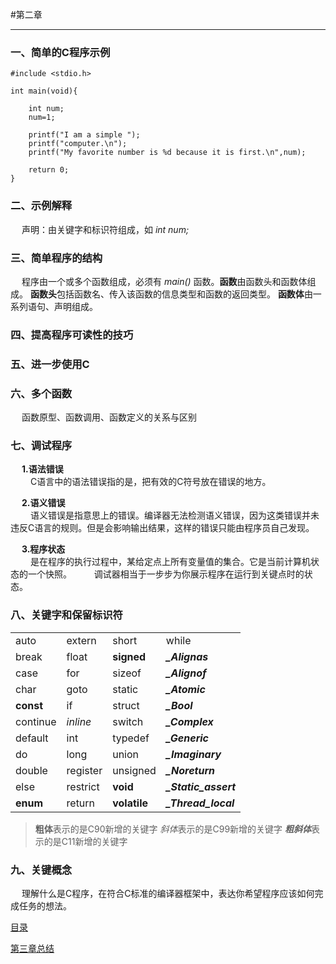 #第二章
***
### 一、简单的C程序示例 ###
	

	#include <stdio.h>

	int main(void){
		
		int num;
		num=1;
		
		printf("I am a simple ");
		printf("computer.\n");
		printf("My favorite number is %d because it is first.\n",num);

		return 0;
	}

### 二、示例解释 ###
&emsp; 声明：由关键字和标识符组成，如 *int num;*


### 三、简单程序的结构 ###

&emsp; 程序由一个或多个函数组成，必须有 *main()* 函数。**函数**由函数头和函数体组成。 **函数头**包括函数名、传入该函数的信息类型和函数的返回类型。 **函数体**由一系列语句、声明组成。

### 四、提高程序可读性的技巧 ###


### 五、进一步使用C ###


### 六、多个函数 ###

&emsp; 函数原型、函数调用、函数定义的关系与区别

### 七、调试程序 ###

&emsp; **1.语法错误**  
&emsp;&emsp; C语言中的语法错误指的是，把有效的C符号放在错误的地方。

&emsp; **2.语义错误**  
&emsp;&emsp; 语义错误是指意思上的错误。编译器无法检测语义错误，因为这类错误并未违反C语言的规则。但是会影响输出结果，这样的错误只能由程序员自己发现。

&emsp; **3.程序状态**  
&emsp;&emsp; 是在程序的执行过程中，某给定点上所有变量值的集合。它是当前计算机状态的一个快照。
&emsp;&emsp; 调试器相当于一步步为你展示程序在运行到关键点时的状态。


### 八、关键字和保留标识符 ###

|||||
| ----- | ---- | ---- | ---- |  
|auto|extern|short|while|
|break|float|**signed**|***_Alignas***|
|case|for|sizeof|***_Alignof***|
|char|goto|static|***_Atomic***|
|**const**|if|struct|***_Bool***|
|continue|*inline*|switch|***_Complex***|
|default|int|typedef|***_Generic***|
|do|long|union|***_Imaginary***|
|double|register|unsigned|***_Noreturn***|
|else|restrict|**void**|***_Static_assert***|
|**enum**|return|**volatile**|***_Thread_local***|

> **粗体**表示的是C90新增的关键字
> *斜体*表示的是C99新增的关键字
> ***粗斜体***表示的是C11新增的关键字


### 九、关键概念 ###
&emsp; 理解什么是C程序，在符合C标准的编译器框架中，表达你希望程序应该如何完成任务的想法。







[目录](../README.md)

[第三章总结](../chapter3/sum3.md)
